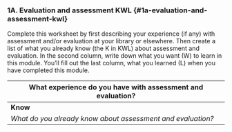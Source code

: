 ### 1A. Evaluation and assessment KWL {#1a-evaluation-and-assessment-kwl}

Complete this worksheet by first describing your experience (if any) with assessment and/or evaluation at your library or elsewhere. Then create a list of what you already know (the K in KWL) about assessment and evaluation. In the second column, write down what you want (W) to learn in this module. You’ll fill out the last column, what you learned (L) when you have completed this module.

| **What experience do you have with assessment and evaluation?** |
| --- |
| **Know** | **Want** | **Learn** |
| _What do you already know about assessment and evaluation?_ | _What do you want to learn about assessment and evaluation in this module?_ | _Leave this section blank for now._ |

